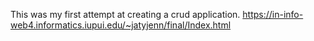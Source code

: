 This was my first attempt at creating a crud application.
https://in-info-web4.informatics.iupui.edu/~jatyjenn/final/Index.html
 
